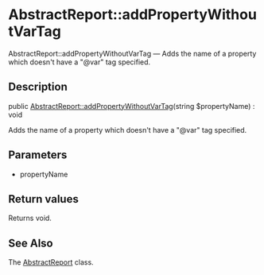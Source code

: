 AbstractReport::addPropertyWithoutVarTag
================

AbstractReport::addPropertyWithoutVarTag — Adds the name of a property which doesn't have a "@var" tag specified.

Description
---------------


public [AbstractReport::addPropertyWithoutVarTag](https://github.com/lingtalfi/DocTools/blob/master/doc/api/DocTools/Report/AbstractReport/addPropertyWithoutVarTag.md)(string $propertyName) : void




Adds the name of a property which doesn't have a "@var" tag specified.




Parameters
--------------


- propertyName
    


Return values
----------------

Returns void.









See Also
-----------

The [AbstractReport](https://github.com/lingtalfi/DocTools/blob/master/doc/api/DocTools/Report/AbstractReport.md) class.
